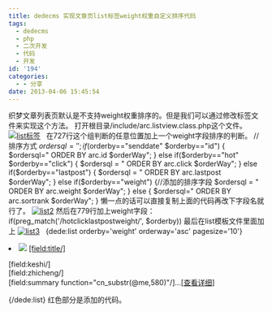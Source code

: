 ```yaml
---
title: dedecms 实现文章页list标签weight权重自定义排序代码
tags:
  - dedecms
  - php
  - 二次开发
  - 代码
  - 开发
id: '194'
categories:
  - - 分享
date: 2013-04-06 15:45:54
---
```


织梦文章列表页默认是不支持weight权重排序的。但是我们可以通过修改标签文件来实现这个方法。 打开根目录/include/arc.listview.class.php这个文件。 [![list标签](http://vsnote.test/wp-content/uploads/2013/04/list.png)](http://vsnote.test/wp-content/uploads/2013/04/list.png)   在727行这个组判断的任意位置加上一个weight字段排序的判断。 //排序方式 $ordersql = ''; if($orderby=="senddate" $orderby=="id") { $ordersql=" ORDER BY arc.id $orderWay"; } else if($orderby=="hot" $orderby=="click") { $ordersql = " ORDER BY arc.click $orderWay"; } else if($orderby=="lastpost") { $ordersql = " ORDER BY arc.lastpost $orderWay"; } else if($orderby=="weight") {//添加的排序字段  $ordersql = " ORDER BY arc.weight $orderWay";  } else { $ordersql=" ORDER BY arc.sortrank $orderWay"; } 懒一点的话可以直接复制上面的代码再改下字段名就行了。 [![list2](http://vsnote.test/wp-content/uploads/2013/04/list2.png)](http://vsnote.test/wp-content/uploads/2013/04/list2.png) 然后在779行加上weight字段：if(preg\_match('/hotclicklastpostweight/', $orderby)) 最后在list模板文件里面加上 [![list3](http://vsnote.test/wp-content/uploads/2013/04/list3.jpg)](http://vsnote.test/wp-content/uploads/2013/04/list3.jpg)   {dede:list orderby='weight' orderway='asc' pagesize='10'} <li> <a href="\[field:arcurl/\]"><img src="\[field:litpic/\]"></a> <a href="\[field:arcurl/\]">\[field:title/\]</a> <p>\[field:keshi/\]<br/>\[field:zhicheng/\]<br/>\[field:summary function="cn\_substr(@me,580)"/\]...\[<a href="\[field:arcurl/\]">查看详细</a>\]</p> </li> {/dede:list} 红色部分是添加的代码。